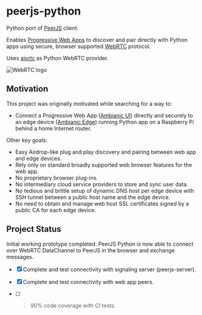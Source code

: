 # peerjs-python

Python port of [PeerJS](https://github.com/peers) client.

Enables [Progressive Web Apps](https://developer.mozilla.org/en-US/docs/Web/Progressive_web_apps) to discover and pair directly with Python apps using secure, browser supported [WebRTC](https://webrtc.org/) protocol. 

Uses [aiortc](https://github.com/aiortc/aiortc) as Python WebRTC provider.

![WebRTC logo](https://webrtc.org/assets/images/webrtc-logo-horiz-retro-300x60.png)

## Motivation

This project was originally motivated while searching for a way to: 
-  Connect a Progressive Web App ([Ambianic UI](https://github.com/ambianic/ambianic-ui)) directly and securely to an edge device ([Ambianic Edge](https://github.com/ambianic/ambianic-edge)) running Python app on a Raspberry Pi behind a home Internet router. 

Other key goals:
-  Easy Airdrop-like plug and play discovery and pairing between web app and edge devices. 
-  Rely only on standard broadly supported web browser features for the web app.
-  No proprietary browser plug-ins. 
-  No intermediary cloud service providers to store and sync user data. 
-  No tedious and brittle setup of dynamic DNS host per edge device with SSH tunnel between a public host name and the edge device.
-  No need to obtain and manage web host SSL certificates signed by a public CA for each edge device.

## Project Status

Initial working prototype completed. PeerJS Python is now able to connect over WebRTC DataChannel to PeerJS in the browser and exchange messages.

-  [x] Complete and test connectivity with signaling server (peerjs-server).
-  [x] Complete and test connectivity with web app peers.
-  [ ] >90% code coverage with CI tests.
  
